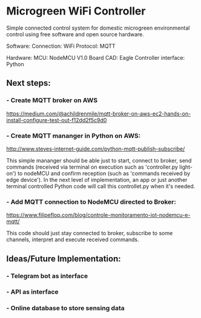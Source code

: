 # Microgreen WiFi Controller

Simple connected control system for domestic microgreen environmental control using free software and open source hardware.

Software:
Connection: WiFi
Protocol: MQTT

Hardware:
MCU: NodeMCU V1.0
Board CAD: Eagle
Controller interface: Python

## Next steps:

### - Create MQTT broker on AWS

https://medium.com/@achildrenmile/mqtt-broker-on-aws-ec2-hands-on-install-configure-test-out-f12dd2f5c9d0

### - Create MQTT mananger in Python on AWS: 

http://www.steves-internet-guide.com/python-mqtt-publish-subscribe/

This simple mananger should be able just to start, connect to broker, send commands (received via terminal on execution such as 'controller.py light-on') to nodeMCU and confirm reception (such as 'commands received by edge device'). In the next level of implementation, an app or just another terminal controlled Python code will call this controllet.py when it's needed.


### - Add MQTT connection to NodeMCU directed to Broker: 

https://www.filipeflop.com/blog/controle-monitoramento-iot-nodemcu-e-mqtt/

This code should just stay connected to broker, subscribe to some channels, interpret and execute received commands. 

## Ideas/Future Implementation:

### - Telegram bot as interface
### - API as interface
### - Online database to store sensing data 